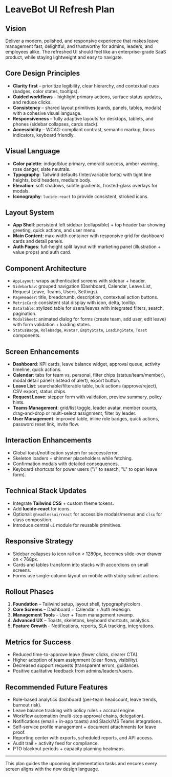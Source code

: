 # LeaveBot UI Refresh Plan

## Vision
Deliver a modern, polished, and responsive experience that makes leave management fast, delightful, and trustworthy for admins, leaders, and employees alike. The refreshed UI should feel like an enterprise-grade SaaS product, while staying lightweight and easy to navigate.

## Core Design Principles
- **Clarity first** – prioritize legibility, clear hierarchy, and contextual cues (badges, color states, tooltips).
- **Guided workflows** – highlight primary actions, surface status updates, and reduce clicks.
- **Consistency** – shared layout primitives (cards, panels, tables, modals) with a cohesive visual language.
- **Responsiveness** – fully adaptive layouts for desktops, tablets, and phones (sidebar collapses, cards stack).
- **Accessibility** – WCAG-compliant contrast, semantic markup, focus indicators, keyboard friendly.

## Visual Language
- **Color palette**: indigo/blue primary, emerald success, amber warning, rose danger, slate neutrals.
- **Typography**: Tailwind defaults (Inter/variable fonts) with tight line heights, bold headers, medium body.
- **Elevation**: soft shadows, subtle gradients, frosted-glass overlays for modals.
- **Iconography**: `lucide-react` to provide consistent, stroked icons.

## Layout System
- **App Shell**: persistent left sidebar (collapsible) + top header bar showing greeting, quick actions, and user menu.
- **Main Content**: max-width container with responsive grid for dashboard cards and detail panels.
- **Auth Pages**: full-height split layout with marketing panel (illustration + value props) and auth card.

## Component Architecture
- `AppLayout`: wraps authenticated screens with sidebar + header.
- `SidebarNav`: grouped navigation (Dashboard, Calendar, Leave List, Request Leave, Teams, Users, Settings).
- `PageHeader`: title, breadcrumb, description, contextual action buttons.
- `MetricCard`: consistent stat display with icon, delta, tooltip.
- `DataTable`: stylized table for users/leaves with integrated filters, search, pagination.
- `ModalSheet`: animated dialog for forms (create team, add user, edit leave) with form validation + loading states.
- `StatusBadge`, `RoleBadge`, `Avatar`, `EmptyState`, `LoadingState`, `Toast` components.

## Screen Enhancements
- **Dashboard**: KPI cards, leave balance widget, approval queue, activity timeline, quick actions.
- **Calendar**: tabs for team vs. personal, filter chips (status/team/member), modal detail panel (instead of alert), export button.
- **Leave List**: searchable/filterable table, bulk actions (approve/reject), CSV export, status chips.
- **Request Leave**: stepper form with validation, preview summary, policy hints.
- **Teams Management**: grid/list toggle, leader avatar, member counts, drag-and-drop or multi-select assignment, filter by leader.
- **User Management**: improved table, inline role badges, quick actions, password reset link, invite flow.

## Interaction Enhancements
- Global toast/notification system for success/error.
- Skeleton loaders + shimmer placeholders while fetching.
- Confirmation modals with detailed consequences.
- Keyboard shortcuts for power users ("/" to search, "L" to open leave form).

## Technical Stack Updates
- Integrate **Tailwind CSS** + custom theme tokens.
- Add **lucide-react** for icons.
- Optional: `@headlessui/react` for accessible modals/menus and `clsx` for class composition.
- Introduce central `ui` module for reusable primitives.

## Responsive Strategy
- Sidebar collapses to icon rail on < 1280px, becomes slide-over drawer on < 768px.
- Cards and tables transform into stacks with accordions on small screens.
- Forms use single-column layout on mobile with sticky submit actions.

## Rollout Phases
1. **Foundation** – Tailwind setup, layout shell, typography/colors.
2. **Core Screens** – Dashboard + Calendar + Auth redesign.
3. **Management Tools** – User + Team management revamp.
4. **Advanced UX** – Toasts, skeletons, keyboard shortcuts, analytics.
5. **Feature Growth** – Notifications, reports, SLA tracking, integrations.

## Metrics for Success
- Reduced time-to-approve leave (fewer clicks, clearer CTA).
- Higher adoption of team assignment (clear flows, visibility).
- Decreased support requests (transparent errors, guidance).
- Positive qualitative feedback from admins/leaders/users.

## Recommended Future Features
- Role-based analytics dashboard (per-team headcount, leave trends, burnout risk).
- Leave balance tracking with policy rules + accrual engine.
- Workflow automation (multi-step approval chains, delegation).
- Notifications (email + in-app toasts) and Slack/MS Teams integrations.
- Self-service profile management + document attachments for leave proof.
- Reporting center with exports, scheduled reports, and API access.
- Audit trail + activity feed for compliance.
- PTO blackout periods + capacity planning heatmaps.

---
This plan guides the upcoming implementation tasks and ensures every screen aligns with the new design language.
